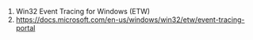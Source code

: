 1. Win32
Event Tracing for Windows (ETW) 
1. <https://docs.microsoft.com/en-us/windows/win32/etw/event-tracing-portal>